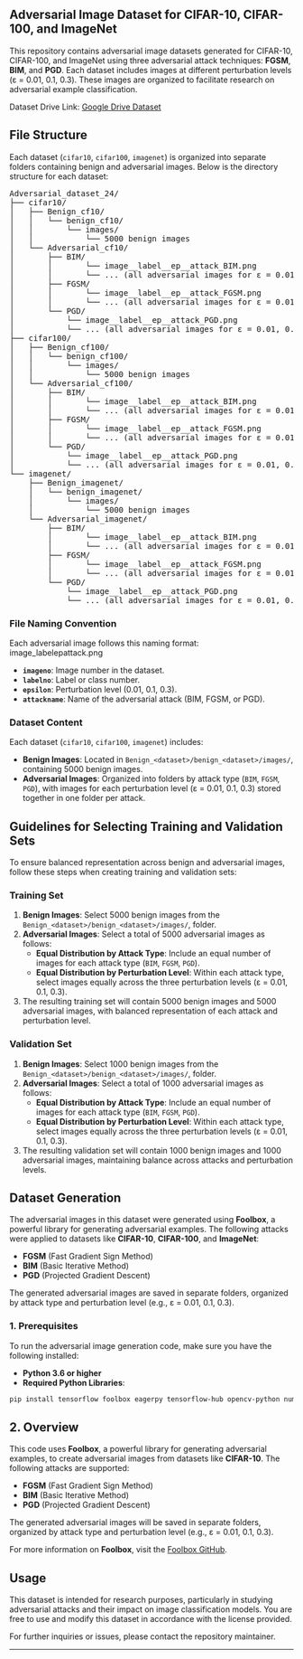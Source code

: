 
## Adversarial Image Dataset for CIFAR-10, CIFAR-100, and ImageNet

This repository contains adversarial image datasets generated for CIFAR-10, CIFAR-100, and ImageNet using three adversarial attack techniques: **FGSM**, **BIM**, and **PGD**. Each dataset includes images at different perturbation levels (ε = 0.01, 0.1, 0.3). These images are organized to facilitate research on adversarial example classification.

Dataset Drive Link: [Google Drive Dataset](https://drive.google.com/drive/folders/1wf1fZ0X9ti1ztGCpQs2JrmgKTrJ0fZWL?usp=sharing)

## File Structure

Each dataset (`cifar10`, `cifar100`, `imagenet`) is organized into separate folders containing benign and adversarial images. Below is the directory structure for each dataset:

<pre>
Adversarial_dataset_24/
├── cifar10/
│   ├── Benign_cf10/
│   │   └── benign_cf10/
│   │       └── images/
│   │           └── 5000 benign images
│   └── Adversarial_cf10/
│       ├── BIM/
│       │       └── image_<imageno>_label_<labelno>_ep_<epsilon>_attack_BIM.png
│       │       └── ... (all adversarial images for ε = 0.01, 0.1, 0.3 in a single folder)
│       ├── FGSM/
│       │       └── image_<imageno>_label_<labelno>_ep_<epsilon>_attack_FGSM.png
│       │       └── ... (all adversarial images for ε = 0.01, 0.1, 0.3 in a single folder)
│       └── PGD/
│           └── image_<imageno>_label_<labelno>_ep_<epsilon>_attack_PGD.png
│           └── ... (all adversarial images for ε = 0.01, 0.1, 0.3 in a single folder)
├── cifar100/
│   ├── Benign_cf100/
│   │   └── benign_cf100/
│   │       └── images/
│   │           └── 5000 benign images
│   └── Adversarial_cf100/
│       ├── BIM/
│       │       └── image_<imageno>_label_<labelno>_ep_<epsilon>_attack_BIM.png
│       │       └── ... (all adversarial images for ε = 0.01, 0.1, 0.3 in a single folder)
│       ├── FGSM/
│       │       └── image_<imageno>_label_<labelno>_ep_<epsilon>_attack_FGSM.png
│       │       └── ... (all adversarial images for ε = 0.01, 0.1, 0.3 in a single folder)
│       └── PGD/
│           └── image_<imageno>_label_<labelno>_ep_<epsilon>_attack_PGD.png
│           └── ... (all adversarial images for ε = 0.01, 0.1, 0.3 in a single folder)
└── imagenet/
    ├── Benign_imagenet/
    │   └── benign_imagenet/
    │       └── images/
    │           └── 5000 benign images
    └── Adversarial_imagenet/
        ├── BIM/
        │       └── image_<imageno>_label_<labelno>_ep_<epsilon>_attack_BIM.png
        │       └── ... (all adversarial images for ε = 0.01, 0.1, 0.3 in a single folder)
        ├── FGSM/
        │       └── image_<imageno>_label_<labelno>_ep_<epsilon>_attack_FGSM.png
        │       └── ... (all adversarial images for ε = 0.01, 0.1, 0.3 in a single folder)
        └── PGD/
            └── image_<imageno>_label_<labelno>_ep_<epsilon>_attack_PGD.png
            └── ... (all adversarial images for ε = 0.01, 0.1, 0.3 in a single folder)
</pre>


### File Naming Convention

Each adversarial image follows this naming format:
image_<imageno>label<labelno>ep<epsilon>attack<attackname>.png
- **`imageno`**: Image number in the dataset.
- **`labelno`**: Label or class number.
- **`epsilon`**: Perturbation level (0.01, 0.1, 0.3).
- **`attackname`**: Name of the adversarial attack (BIM, FGSM, or PGD).

### Dataset Content

Each dataset (`cifar10`, `cifar100`, `imagenet`) includes:
- **Benign Images**: Located in `Benign_<dataset>/benign_<dataset>/images/`, containing 5000 benign images.
- **Adversarial Images**: Organized into folders by attack type (`BIM`, `FGSM`, `PGD`), with images for each perturbation level (ε = 0.01, 0.1, 0.3) stored together in one folder per attack.


## Guidelines for Selecting Training and Validation Sets

To ensure balanced representation across benign and adversarial images, follow these steps when creating training and validation sets:

### Training Set
1. **Benign Images**: Select 5000 benign images from the `Benign_<dataset>/benign_<dataset>/images/`, folder.
2. **Adversarial Images**: Select a total of 5000 adversarial images as follows:
   - **Equal Distribution by Attack Type**: Include an equal number of images for each attack type (`BIM`, `FGSM`, `PGD`).
   - **Equal Distribution by Perturbation Level**: Within each attack type, select images equally across the three perturbation levels (ε = 0.01, 0.1, 0.3).
3. The resulting training set will contain 5000 benign images and 5000 adversarial images, with balanced representation of each attack and perturbation level.

### Validation Set
1. **Benign Images**: Select 1000 benign images from the `Benign_<dataset>/benign_<dataset>/images/`, folder.
2. **Adversarial Images**: Select a total of 1000 adversarial images as follows:
   - **Equal Distribution by Attack Type**: Include an equal number of images for each attack type (`BIM`, `FGSM`, `PGD`).
   - **Equal Distribution by Perturbation Level**: Within each attack type, select images equally across the three perturbation levels (ε = 0.01, 0.1, 0.3).
3. The resulting validation set will contain 1000 benign images and 1000 adversarial images, maintaining balance across attacks and perturbation levels.

## Dataset Generation

The adversarial images in this dataset were generated using **Foolbox**, a powerful library for generating adversarial examples. The following attacks were applied to datasets like **CIFAR-10**, **CIFAR-100**, and **ImageNet**:

- **FGSM** (Fast Gradient Sign Method)
- **BIM** (Basic Iterative Method)
- **PGD** (Projected Gradient Descent)

The generated adversarial images are saved in separate folders, organized by attack type and perturbation level (e.g., ε = 0.01, 0.1, 0.3).

### 1. Prerequisites

To run the adversarial image generation code, make sure you have the following installed:

- **Python 3.6 or higher**
- **Required Python Libraries**:

```bash
pip install tensorflow foolbox eagerpy tensorflow-hub opencv-python numpy
```
## 2. Overview

This code uses **Foolbox**, a powerful library for generating adversarial examples, to create adversarial images from datasets like **CIFAR-10**. The following attacks are supported:

- **FGSM** (Fast Gradient Sign Method)
- **BIM** (Basic Iterative Method)
- **PGD** (Projected Gradient Descent)

The generated adversarial images will be saved in separate folders, organized by attack type and perturbation level (e.g., ε = 0.01, 0.1, 0.3).

For more information on **Foolbox**, visit the [Foolbox GitHub](https://github.com/bethgelab/foolbox).



## Usage

This dataset is intended for research purposes, particularly in studying adversarial attacks and their impact on image classification models. You are free to use and modify this dataset in accordance with the license provided.

For further inquiries or issues, please contact the repository maintainer.

---
